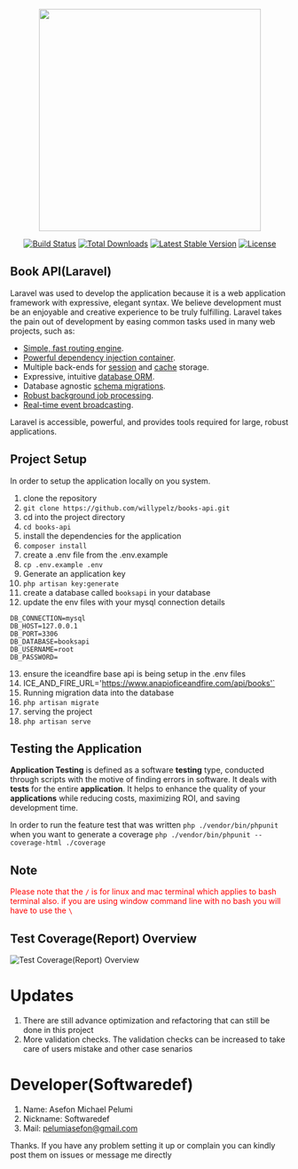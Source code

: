 
<p align="center"><img src="https://res.cloudinary.com/dtfbvvkyp/image/upload/v1566331377/laravel-logolockup-cmyk-red.svg" width="400"></p>  
  
<p align="center">  
<a href="https://travis-ci.org/laravel/framework"><img src="https://travis-ci.org/laravel/framework.svg" alt="Build Status"></a>  
<a href="https://packagist.org/packages/laravel/framework"><img src="https://poser.pugx.org/laravel/framework/d/total.svg" alt="Total Downloads"></a>  
<a href="https://packagist.org/packages/laravel/framework"><img src="https://poser.pugx.org/laravel/framework/v/stable.svg" alt="Latest Stable Version"></a>  
<a href="https://packagist.org/packages/laravel/framework"><img src="https://poser.pugx.org/laravel/framework/license.svg" alt="License"></a>  
</p>  
  
## Book API(Laravel)
  
Laravel was used to develop the application because it is a web application framework with expressive, elegant syntax. We believe development must be an enjoyable and creative experience to be truly fulfilling. Laravel takes the pain out of development by easing common tasks used in many web projects, such as:  
  
- [Simple, fast routing engine](https://laravel.com/docs/routing).  
- [Powerful dependency injection container](https://laravel.com/docs/container).  
- Multiple back-ends for [session](https://laravel.com/docs/session) and [cache](https://laravel.com/docs/cache) storage.  
- Expressive, intuitive [database ORM](https://laravel.com/docs/eloquent).  
- Database agnostic [schema migrations](https://laravel.com/docs/migrations).  
- [Robust background job processing](https://laravel.com/docs/queues).  
- [Real-time event broadcasting](https://laravel.com/docs/broadcasting).  
  
Laravel is accessible, powerful, and provides tools required for large, robust applications.  
  
##  Project Setup
 In order to setup the application locally on you system. 
   1. clone the repository 
   2. `git clone https://github.com/willypelz/books-api.git`  
   3. cd into the project directory 
   4. `cd books-api`
   5. install the dependencies for the application
   6. `composer install`
   7. create a .env file from the .env.example 
   8. `cp .env.example .env`
   9. Generate an application key
   10. `php artisan key:generate`
   11. create a database called `booksapi` in your database 
   12. update the env files with your mysql connection details 


    DB_CONNECTION=mysql  
    DB_HOST=127.0.0.1  
    DB_PORT=3306  
    DB_DATABASE=booksapi  
    DB_USERNAME=root  
    DB_PASSWORD=
13. ensure the iceandfire base api is being setup in the .env files 
14. ICE_AND_FIRE_URL='https://www.anapioficeandfire.com/api/books'`
15. Running migration data into the database 
16. `php artisan migrate`
17. serving the project 
18. `php artisan serve`

##  Testing the Application 
**Application Testing**  is defined as a software  **testing**  type, conducted through scripts with the motive of finding errors in software. It deals with  **tests**  for the entire  **application**. It helps to enhance the quality of your  **applications**  while reducing costs, maximizing ROI, and saving development time.

In order to run the feature test that was written 
	`php ./vendor/bin/phpunit`
when you want to generate a coverage 
`php ./vendor/bin/phpunit --coverage-html ./coverage`

## Note
<span style="color:red">Please note that the  `/` is for linux and mac terminal which applies to bash terminal also.
if you are using window command line with no bash you will have to use the `\`   </span>

## Test Coverage(Report) Overview
![Test Coverage(Report) Overview](https://github.com/willypelz/books-api/blob/master/testcoverage-snapshot.png)



# Updates

1. There are still advance optimization and refactoring that can still be done in this project
2. More validation checks. The validation checks can be increased to take care of users mistake and other case senarios 



# Developer(Softwaredef)

1. Name: Asefon Michael Pelumi 
2. Nickname: Softwaredef
3. Mail: pelumiasefon@gmail.com

Thanks. If you have any problem setting it up or complain you can kindly post them on issues or message me directly
